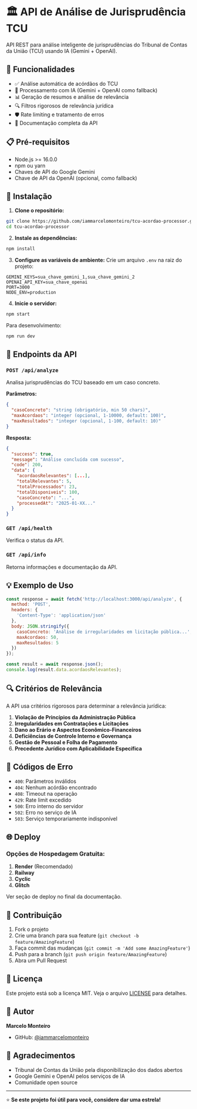 # 🏛️ API de Análise de Jurisprudência TCU

API REST para análise inteligente de jurisprudências do Tribunal de Contas da União (TCU) usando IA (Gemini + OpenAI).

## 🚀 Funcionalidades

- ✅ Análise automática de acórdãos do TCU
- 🤖 Processamento com IA (Gemini + OpenAI como fallback)
- 📊 Geração de resumos e análise de relevância
- 🔍 Filtros rigorosos de relevância jurídica
- 🛡️ Rate limiting e tratamento de erros
- 📝 Documentação completa da API

## 📋 Pré-requisitos

- Node.js >= 16.0.0
- npm ou yarn
- Chaves de API do Google Gemini
- Chave de API da OpenAI (opcional, como fallback)

## 🔧 Instalação

1. **Clone o repositório:**
```bash
git clone https://github.com/iammarcelomonteiro/tcu-acordao-processor.git
cd tcu-acordao-processor
```

2. **Instale as dependências:**
```bash
npm install
```

3. **Configure as variáveis de ambiente:**
Crie um arquivo `.env` na raiz do projeto:
```env
GEMINI_KEYS=sua_chave_gemini_1,sua_chave_gemini_2
OPENAI_API_KEY=sua_chave_openai
PORT=3000
NODE_ENV=production
```

4. **Inicie o servidor:**
```bash
npm start
```

Para desenvolvimento:
```bash
npm run dev
```

## 📡 Endpoints da API

### `POST /api/analyze`
Analisa jurisprudências do TCU baseado em um caso concreto.

**Parâmetros:**
```json
{
  "casoConcreto": "string (obrigatório, min 50 chars)",
  "maxAcordaos": "integer (opcional, 1-10000, default: 100)",
  "maxResultados": "integer (opcional, 1-100, default: 10)"
}
```

**Resposta:**
```json
{
  "success": true,
  "message": "Análise concluída com sucesso",
  "code": 200,
  "data": {
    "acordaosRelevantes": [...],
    "totalRelevantes": 5,
    "totalProcessados": 23,
    "totalDisponiveis": 100,
    "casoConcreto": "...",
    "processedAt": "2025-01-XX..."
  }
}
```

### `GET /api/health`
Verifica o status da API.

### `GET /api/info`
Retorna informações e documentação da API.

## 💡 Exemplo de Uso

```javascript
const response = await fetch('http://localhost:3000/api/analyze', {
  method: 'POST',
  headers: {
    'Content-Type': 'application/json'
  },
  body: JSON.stringify({
    casoConcreto: 'Análise de irregularidades em licitação pública...',
    maxAcordaos: 50,
    maxResultados: 5
  })
});

const result = await response.json();
console.log(result.data.acordaosRelevantes);
```

## 🔍 Critérios de Relevância

A API usa critérios rigorosos para determinar a relevância jurídica:

1. **Violação de Princípios da Administração Pública**
2. **Irregularidades em Contratações e Licitações**
3. **Dano ao Erário e Aspectos Econômico-Financeiros**
4. **Deficiências de Controle Interno e Governança**
5. **Gestão de Pessoal e Folha de Pagamento**
6. **Precedente Jurídico com Aplicabilidade Específica**

## 🚨 Códigos de Erro

- `400`: Parâmetros inválidos
- `404`: Nenhum acórdão encontrado
- `408`: Timeout na operação
- `429`: Rate limit excedido
- `500`: Erro interno do servidor
- `502`: Erro no serviço de IA
- `503`: Serviço temporariamente indisponível

## 🌐 Deploy

### Opções de Hospedagem Gratuita:

1. **Render** (Recomendado)
2. **Railway**
3. **Cyclic**
4. **Glitch**

Ver seção de deploy no final da documentação.

## 🤝 Contribuição

1. Fork o projeto
2. Crie uma branch para sua feature (`git checkout -b feature/AmazingFeature`)
3. Faça commit das mudanças (`git commit -m 'Add some AmazingFeature'`)
4. Push para a branch (`git push origin feature/AmazingFeature`)
5. Abra um Pull Request

## 📄 Licença

Este projeto está sob a licença MIT. Veja o arquivo [LICENSE](LICENSE) para detalhes.

## 👤 Autor

**Marcelo Monteiro**
- GitHub: [@iammarcelomonteiro](https://github.com/iammarcelomonteiro)

## 🙏 Agradecimentos

- Tribunal de Contas da União pela disponibilização dos dados abertos
- Google Gemini e OpenAI pelos serviços de IA
- Comunidade open source

---

⭐ **Se este projeto foi útil para você, considere dar uma estrela!**